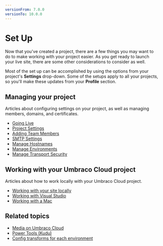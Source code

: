 ```yaml
---
versionFrom: 7.0.0
versionTo: 10.0.0
---
```


# Set Up

Now that you've created a project, there are a few things you may want to do to make working with your project easier. As you get ready to launch your live site, there are some other considerations to consider as well.

Most of the set up can be accomplished by using the options from your project's **Settings** drop-down. Some of the setups apply to all your projects, so you'll make these updates from your **Profile** section.

## Managing your project

Articles about configuring settings on your project, as well as managing members, domains, and certificates.

* [Going Live](Going-live/)
* [Project Settings](Project-settings/)
* [Adding Team Members](Team-Members/)
* [SMTP Settings](SMTP-settings/)
* [Manage Hostnames](Manage-Hostnames/)
* [Manage Environments](Manage-Environments/)
* [Manage Transport Security](Manage-Security/)

## Working with your Umbraco Cloud project

Articles about how to work locally with your Umbraco Cloud project.

* [Working with your site locally](Working-Locally/)
* [Working with Visual Studio](Working-With-Visual-Studio/)
* [Working with a Mac](Working-with-UaaS-Cli/)

## Related topics

* [Media on Umbraco Cloud](media/)
* [Power Tools (Kudu)](Power-Tools/)
* [Config transforms for each environment](Config-Transforms/)
